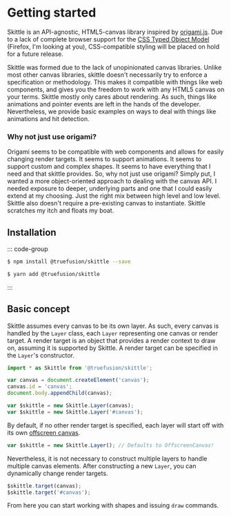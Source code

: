 # Getting started

Skittle is an API-agnostic, HTML5-canvas library inspired by [origami.js](https://raphamorim.io/origamijs/). Due to a lack of complete browser support for the [CSS Typed Object Model](https://developer.mozilla.org/en-US/docs/Web/API/CSS_Object_Model#css_typed_object_model_experimental) (Firefox, I'm looking at you), CSS-compatible styling will be placed on hold for a future release.

Skittle was formed due to the lack of unopinionated canvas libraries.
Unlike most other canvas libraries, skittle doesn't necessarily try to enforce a specification or methodology.
This makes it compatible with things like web components, and gives you the freedom to work with any HTML5 canvas on your terms.
Skittle mostly only cares about rendering.
As such, things like animations and pointer events are left in the hands of the developer.
Nevertheless, we provide basic examples on ways to deal with things like animations and hit detection.

### Why not just use origami?

Origami seems to be compatible with web components and allows for easily changing render targets.
It seems to support animations.
It seems to support custom and complex shapes.
It seems to have everything that I need and that skittle provides.
So, why not just use origami?
Simply put, I wanted a more object-oriented approach to dealing with the canvas API.
I needed exposure to deeper, underlying parts and one that I could easily extend at my choosing.
Just the right mix between high level and low level.
Skittle also doesn't require a pre-existing canvas to instantiate.
Skittle scratches my itch and floats my boat.

## Installation

::: code-group
```sh [npm]
$ npm install @truefusion/skittle --save
```
```sh [yarn]
$ yarn add @truefusion/skittle
```
:::

## Basic concept

Skittle assumes every canvas to be its own layer.
As such, every canvas is handled by the `Layer` class, each `Layer` representing one canvas or render target.
A render target is an object that provides a render context to draw on, assuming it is supported by Skittle.
A render target can be specified in the `Layer`'s constructor.

```js
import * as Skittle from '@truefusion/skittle';

var canvas = document.createElement('canvas');
canvas.id = 'canvas';
document.body.appendChild(canvas);

var $skittle = new Skittle.Layer(canvas);
var $skittle = new Skittle.Layer('#canvas');
```

By default, if no other render target is specified, each layer will start off with its own [offscreen canvas](https://developer.mozilla.org/en-US/docs/Web/API/OffscreenCanvas).

```js
var $skittle = new Skittle.Layer(); // Defaults to OffscreenCanvas!
```

Nevertheless, it is not necessary to construct multiple layers to handle multiple canvas elements.
After constructing a new `Layer`, you can dynamically change render targets.

```js
$skittle.target(canvas);
$skittle.target('#canvas');
```

From here you can start working with shapes and issuing `draw` commands.